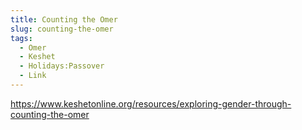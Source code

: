 ```yaml
---
title: Counting the Omer
slug: counting-the-omer
tags:
  - Omer
  - Keshet
  - Holidays:Passover
  - Link
---
```


https://www.keshetonline.org/resources/exploring-gender-through-counting-the-omer
